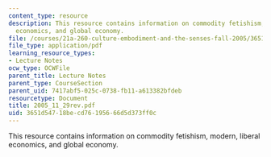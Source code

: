 ```yaml
---
content_type: resource
description: This resource contains information on commodity fetishism, modern, liberal
  economics, and global economy.
file: /courses/21a-260-culture-embodiment-and-the-senses-fall-2005/3651d54718becd76195666d5d373ff0c_2005_11_29rev.pdf
file_type: application/pdf
learning_resource_types:
- Lecture Notes
ocw_type: OCWFile
parent_title: Lecture Notes
parent_type: CourseSection
parent_uid: 7417abf5-025c-0738-fb11-a613382bfdeb
resourcetype: Document
title: 2005_11_29rev.pdf
uid: 3651d547-18be-cd76-1956-66d5d373ff0c
---
```

This resource contains information on commodity fetishism, modern, liberal economics, and global economy.

